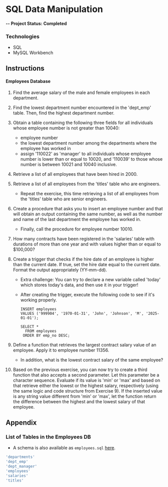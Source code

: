 # SQL Data Manipulation

#### -- Project Status: Completed

### Technologies
* SQL
* MySQL Workbench

## Instructions

#### Employees Database
1. Find the average salary of the male and female employees in each department.

2. Find the lowest department number encountered in the 'dept_emp' table. Then, find the highest department number.

3. Obtain a table containing the following three fields for all individuals whose employee number is not greater than 10040:
	  - employee number
	  - the lowest department number among the departments where the employee has worked in
	  - assign '110022' as 'manager' to all individuals whose employee number is lower than or equal to 10020, and '110039' to those whose number is between 10021 and 10040 inclusive.

4. Retrieve a list of all employees that have been hired in 2000.

5. Retrieve a list of all employees from the 'titles' table who are engineers. 
	  - Repeat the exercise, this time retrieving a list of all employees from the 'titles' table who are senior engineers.

6. Create a procedure that asks you to insert an employee number and that will obtain an output containing the same number, as well as the number and name of the last department the employee has worked in.
	  - Finally, call the procedure for employee number 10010.

7. How many contracts have been registered in the 'salaries' table with durations of more than one year and with values higher than or equal to $100,000?

8. Create a trigger that checks if the hire date of an employee is higher than the current date. If true, set the hire date equal to the current date. Format the output appropriately (YY-mm-dd).
	  - Extra challenge: You can try to declare a new variable called 'today' which stores today's data, and then use it in your trigger!
	  - After creating the trigger, execute the following code to see if it's working properly.
		
			INSERT employees 
			VALUES ('999904', '1970-01-31', 'John', 'Johnson', 'M', '2025-01-01');  

			SELECT *
			  FROM employees
			 ORDER BY emp_no DESC;

9. Define a function that retrieves the largest contract salary value of an employee. Apply it to employee number 11356.
	  - In addition, what is the lowest contract salary of the same employee?

10. Based on the previous exercise, you can now try to create a third function that also accepts a second parameter. Let this parameter be a character sequence. Evaluate if its value is 'min' or 'max' and based on that retrieve either the lowest or the highest salary, respectively (using the same logic and code structure from Exercise 9). If the inserted value is any string value different from 'min' or 'max', let the function return the difference between the highest and the lowest salary of that employee.

## Appendix
### List of Tables in the Employees DB

* A schema is also available as `employees.sql` [here](https://github.com/datacharmer/test_db).

```sql
'departments'
'dept_emp'
'dept_manager'
'employees'
'salaries'
'titles'